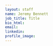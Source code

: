 ```yaml
---
layout: staff
name: Jeremy Bennett
job_title: Title
bio_html:
email:
linkedin:
profile_image:
---
```



